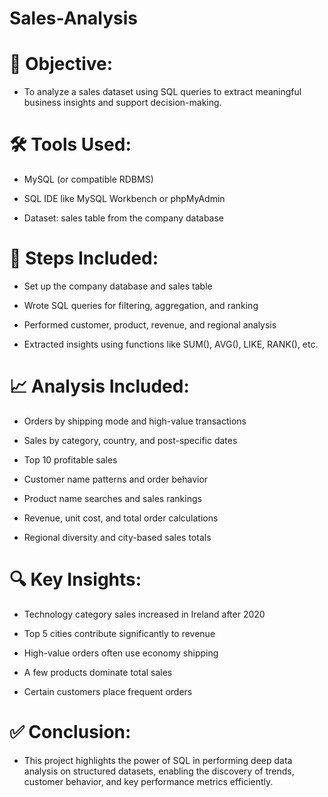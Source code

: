 # Sales-Analysis
# 🎯 Objective:
- To analyze a sales dataset using SQL queries to extract meaningful business insights and support decision-making.

# 🛠️ Tools Used:
- MySQL (or compatible RDBMS)

- SQL IDE like MySQL Workbench or phpMyAdmin

- Dataset: sales table from the company database

# 🧱 Steps Included:
- Set up the company database and sales table

- Wrote SQL queries for filtering, aggregation, and ranking

- Performed customer, product, revenue, and regional analysis

- Extracted insights using functions like SUM(), AVG(), LIKE, RANK(), etc.

# 📈 Analysis Included:
- Orders by shipping mode and high-value transactions

- Sales by category, country, and post-specific dates

- Top 10 profitable sales

- Customer name patterns and order behavior

- Product name searches and sales rankings

- Revenue, unit cost, and total order calculations

- Regional diversity and city-based sales totals

# 🔍 Key Insights:
- Technology category sales increased in Ireland after 2020

- Top 5 cities contribute significantly to revenue

- High-value orders often use economy shipping

- A few products dominate total sales

- Certain customers place frequent orders

# ✅ Conclusion:
- This project highlights the power of SQL in performing deep data analysis on structured datasets, enabling the discovery of trends, customer behavior, and key performance metrics efficiently.
